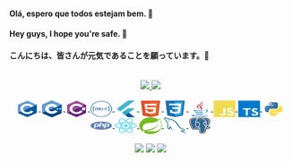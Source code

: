 
#### Olá, espero que todos estejam bem. 👋
#### Hey guys, I hope you're safe. 👋
#### こんにちは、皆さんが元気であることを願っています。👋


<a href="https://github.com/apereirajp">
    <div align="center" dir="auto"><br>
        <a href="https://github.com/apereirajp">
            <img height="150em"
               src="https://github-readme-stats.vercel.app/api?username=apereirajp&show_icons=true&theme=dracula&include_all_commits=true&count_private=true" />
            <img height="150em"
               src="https://github-readme-stats.vercel.app/api/top-langs/?username=apereirajp&layout=compact&langs_count=7&theme=dracula" />
        </a>
    </div>
</a>

<a href="https://github.com/apereirajp">
    <div align="center" dir="auto"><br>
        <img align="center" alt="Adriano-C" height="30" width="40"
            src="https://raw.githubusercontent.com/devicons/devicon/master/icons/c/c-original.svg"
            style="max-width: 100%;">
        <img align="center" alt="Adriano-CPP" height="30" width="40"
            src="https://raw.githubusercontent.com/devicons/devicon/master/icons/cplusplus/cplusplus-original.svg"
            style="max-width: 100%;">
        <img align="center" alt="Adriano-CPP" height="30" width="40"
            src="https://raw.githubusercontent.com/devicons/devicon/master/icons/csharp/csharp-original.svg"
            style="max-width: 100%;">
        <img align="center" alt="Adriano-CPP" height="30" width="40"
            src="https://raw.githubusercontent.com/devicons/devicon/master/icons/objectivec/objectivec-plain.svg"
            style="max-width: 100%;">      
        <img align="center" alt="Adriano-Flutter" height="30" width="40"
            src="https://raw.githubusercontent.com/devicons/devicon/master/icons/flutter/flutter-original.svg"
            style="max-width: 100%;">
        <img align="center" alt="Adriano-HTML" height="30" width="40"
            src="https://raw.githubusercontent.com/devicons/devicon/master/icons/html5/html5-original.svg"
            style="max-width: 100%;">
        <img align="center" alt="Adriano-CSS" height="30" width="40"
            src="https://raw.githubusercontent.com/devicons/devicon/master/icons/css3/css3-original.svg"
            style="max-width: 100%;">
        <img align="center" alt="Adriano-Java" height="30" width="40"
            src="https://raw.githubusercontent.com/devicons/devicon/master/icons/java/java-original.svg"
            style="max-width: 100%;">
        <img align="center" alt="Adriano-Js" height="30" width="40"
            src="https://raw.githubusercontent.com/devicons/devicon/master/icons/javascript/javascript-plain.svg"
            style="max-width: 100%;">
        <img align="center" alt="Adriano-Ts" height="30" width="40"
            src="https://raw.githubusercontent.com/devicons/devicon/master/icons/typescript/typescript-plain.svg"
            style="max-width: 100%;">
        <img align="center" alt="Adriano-Python" height="30" width="40"
            src="https://raw.githubusercontent.com/devicons/devicon/master/icons/python/python-original.svg"
            style="max-width: 100%;">
        <img align="center" alt="Adriano-PHP" height="30" width="40"
            src="https://raw.githubusercontent.com/devicons/devicon/master/icons/php/php-plain.svg"
            style="max-width: 100%;">
        <img align="center" alt="Adriano-React" height="30" width="40"
            src="https://raw.githubusercontent.com/devicons/devicon/master/icons/react/react-original.svg"
            style="max-width: 100%;">
        <img align="center" alt="Adriano-Spring" height="30" width="40"
            src="https://raw.githubusercontent.com/devicons/devicon/master/icons/spring/spring-original.svg"
            style="max-width: 100%;">
        <img align="center" alt="Adriano-MySQL" height="30" width="40"
            src="https://raw.githubusercontent.com/devicons/devicon/master/icons/mysql/mysql-original.svg"
            style="max-width: 100%;">
        <img align="center" alt="Adriano-PostgreSQL" height="30" width="40"
            src="https://raw.githubusercontent.com/devicons/devicon/master/icons/postgresql/postgresql-original.svg"
            style="max-width: 100%;">
    </div>
</a>

<div align="center" dir="auto"><br>
    <a href="https://www.youtube.com/channel/UC9A4jjf8AZdDabwJhhYWcwg" target="_blank" rel="noopener noreferrer"><img src="https://camo.githubusercontent.com/d79c5549652f9c7690992eb49571d216a70a480681561cbd93bfbfc77c491e54/68747470733a2f2f696d672e736869656c64732e696f2f62616467652f596f75547562652d4646303030303f7374796c653d666f722d7468652d6261646765266c6f676f3d796f7574756265266c6f676f436f6c6f723d7768697465"
            style="max-width: 100%;"></a>
    <a href="https://www.twitch.tv/apereirajp" target="_blank" rel="noopener noreferrer"><img src="https://camo.githubusercontent.com/ec779aec0f1b6eaa5d10682a8fb54c96525e9074461254165f4e7d4295f7d4d7/68747470733a2f2f696d672e736869656c64732e696f2f62616467652f5477697463682d3931343646463f7374796c653d666f722d7468652d6261646765266c6f676f3d747769746368266c6f676f436f6c6f723d7768697465"
            style="max-width: 100%;"></a>
    <a href="https://www.linkedin.com/in/adriano-martins-pereira-1129793" target="_blank" rel="noopener noreferrer"><img src="https://camo.githubusercontent.com/c00f87aeebbec37f3ee0857cc4c20b21fefde8a96caf4744383ebfe44a47fe3f/68747470733a2f2f696d672e736869656c64732e696f2f62616467652f2d4c696e6b6564496e2d2532333030373742353f7374796c653d666f722d7468652d6261646765266c6f676f3d6c696e6b6564696e266c6f676f436f6c6f723d7768697465"
            style="max-width: 100%;"></a>
</div>


<!--
### Hi there 👋

**apereirajp/apereirajp** is a ✨ _special_ ✨ repository because its `README.md` (this file) appears on your GitHub profile.

Here are some ideas to get you started:

- 🔭 I’m currently working on ...
- 🌱 I’m currently learning ...
- 👯 I’m looking to collaborate on ...
- 🤔 I’m looking for help with ...
- 💬 Ask me about ...
- 📫 How to reach me: ...
- 😄 Pronouns: ...
- ⚡ Fun fact: ...
-->
